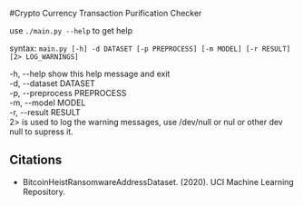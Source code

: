 #Crypto Currency Transaction Purification Checker

use `./main.py --help` to get help

syntax: `main.py [-h] -d DATASET [-p PREPROCESS] [-m MODEL] [-r RESULT] [2> LOG_WARNINGS]`

  -h, --help            show this help message and exit\
  -d, --dataset DATASET\
  -p, --preprocess PREPROCESS\
  -m, --model MODEL\
  -r, --result RESULT\
  2> is used to log the warning messages, use /dev/null or nul or other dev null to supress it.


## Citations
- BitcoinHeistRansomwareAddressDataset. (2020). UCI Machine Learning Repository.
